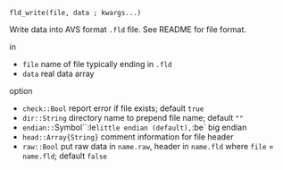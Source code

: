 ```
fld_write(file, data ; kwargs...)
```

Write data into AVS format `.fld` file. See README for file format.

in

  * `file` name of file typically ending in `.fld`
  * `data` real data array

option

  * `check::Bool`         report error if file exists; default `true`
  * `dir::String`         directory name to prepend file name; default `""`
  * `endian::`Symbol``:le`little endian (default),`:be` big endian
  * `head::Array{String}` comment information for file header
  * `raw::Bool`           put raw data in `name.raw`, header in `name.fld`                       where `file` = `name.fld`; default `false`
